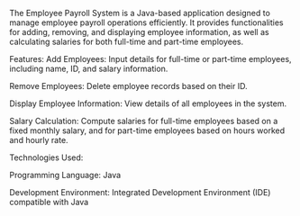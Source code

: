 The Employee Payroll System is a Java-based application designed to manage employee payroll operations efficiently. It provides functionalities for adding, removing, and displaying employee information, as well as calculating salaries for both full-time and part-time employees.

Features:
Add Employees: Input details for full-time or part-time employees, including name, ID, and salary information.

Remove Employees: Delete employee records based on their ID.

Display Employee Information: View details of all employees in the system.

Salary Calculation: Compute salaries for full-time employees based on a fixed monthly salary, and for part-time employees based on hours worked and hourly rate.

Technologies Used:

Programming Language: Java

Development Environment: Integrated Development Environment (IDE) compatible with Java

